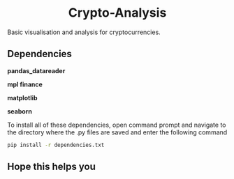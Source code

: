 <h1 align=center>
  Crypto-Analysis
</h1>
Basic visualisation and analysis for cryptocurrencies.

## Dependencies

**pandas_datareader**

**mpl finance**

**matplotlib**

**seaborn**

To install all of these dependencies, open command prompt and navigate to the directory where the .py files are saved and enter the following command
```sh
pip install -r dependencies.txt
```

## Hope this helps you
